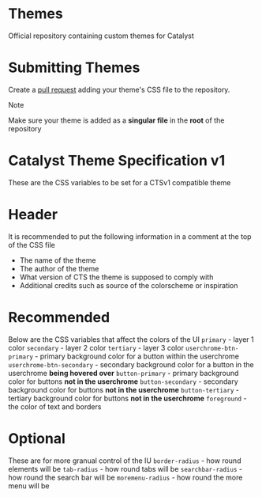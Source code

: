 # Themes
Official repository containing custom themes for Catalyst
# Submitting Themes
Create a [pull request](https://github.com/CatalystDevOrg/Themes/pulls) adding your theme's CSS file to the repository.
> [!NOTE]
> Make sure your theme is added as a **singular file** in the **root** of the repository
# Catalyst Theme Specification v1
These are the CSS variables to be set for a CTSv1 compatible theme
# Header
It is recommended to put the following information in a comment at the top of the CSS file
- The name of the theme
- The author of the theme
- What version of CTS the theme is supposed to comply with
- Additional credits such as source of the colorscheme or inspiration
# Recommended
Below are the CSS variables that affect the colors of the UI
`primary` - layer 1 color
`secondary` - layer 2 color
`tertiary` - layer 3 color
`userchrome-btn-primary` - primary background color for a button within the userchrome
`userchrome-btn-secondary` - secondary background color for a button in the userchrome **being hovered over**
`button-primary` - primary background color for buttons **not in the userchrome**
`button-secondary` - secondary background color for buttons **not in the userchrome**
`button-tertiary` - tertiary background color for buttons **not in the userchrome**
`foreground` - the color of text and borders
# Optional
These are for more granual control of the IU
`border-radius` - how round elements will be
`tab-radius` - how round tabs will be
`searchbar-radius` - how round the search bar will be
`moremenu-radius` - how round the more menu will be